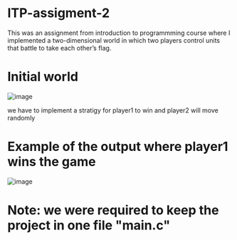 # ITP-assigment-2
This was an assignment from introduction to programmming course where I implemented a two-dimensional world in which two players control units that battle to take each other’s flag.
# Initial world
![image](https://user-images.githubusercontent.com/71794972/137511169-a1d1cb65-9f02-4b41-93c3-6c9432cbdb58.png)

we have to implement a stratigy for player1 to win and player2 will move randomly
# Example of the output where player1 wins the game
![image](https://user-images.githubusercontent.com/71794972/137511606-8f5326a6-1fe6-497b-bd7b-4c2109855064.png)


# Note: we were required to keep the project in one file "main.c"
